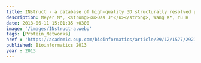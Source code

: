 ```yaml
---
title: INstruct - a database of high-quality 3D structurally resolved protein interactome networks
description: Meyer M*, <strong><u>Das J*</u></strong>, Wang X*, Yu H
date: 2013-06-11 15:01:35 +0300
image: '/images/INstruct-a.webp'
tags: [Protein_Networks]
href : 'https://academic.oup.com/bioinformatics/article/29/12/1577/292184?login=false'
published: Bioinformatics 2013
year : 2013
---
```

